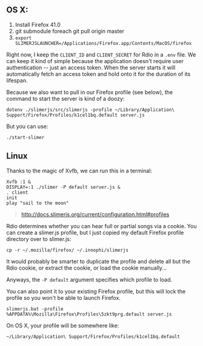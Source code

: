 ## OS X:

1. Install Firefox 41.0
2. git submodule foreach git pull origin master
3. `export SLIMERJSLAUNCHER=/Applications/Firefox.app/Contents/MacOS/firefox`

Right now, I keep the `CLIENT_ID` and `CLIENT_SECRET` for Rdio in a `.env`
file.  We can keep it kind of simple because the application doesn't require
user authentication -- just an access token.  When the server starts it will
automatically fetch an access token and hold onto it for the duration of its
lifespan.

Because we also want to pull in our Firefox profile (see below), the command to
start the server is kind of a doozy:

    dotenv ./slimerjs/src/slimerjs -profile ~/Library/Application\ Support/Firefox/Profiles/k1cel1bq.default server.js

But you can use:

    ./start-slimer

## Linux

Thanks to the magic of Xvfb, we can run this in a terminal:

    Xvfb :1 &
    DISPLAY=:1 ./slimer -P default server.js &
    . client
    init
    play "sail to the moon"

> http://docs.slimerjs.org/current/configuration.html#profiles

Rdio determines whether you can hear full or partial songs via a cookie.
You can create a slimer.js profile, but I just copied my default Firefox
profile directory over to slimer.js:

    cp -r ~/.mozilla/firefox/ ~/.innophi/slimerjs

It would probably be smarter to duplicate the profile and delete all but
the Rdio cookie, or extract the cookie, or load the cookie manually...

Anyways, the `-P default` argument specifies which profile to load.

You can also point it to your existing Firefox profile, but this will
lock the profile so you won't be able to launch Firefox.

    slimerjs.bat -profile %APPDATA%\Mozilla\Firefox\Profiles\5zkt9prg.default server.js

On OS X, your profile will be somewhere like:

    ~/Library/Application\ Support/Firefox/Profiles/k1cel1bq.default
